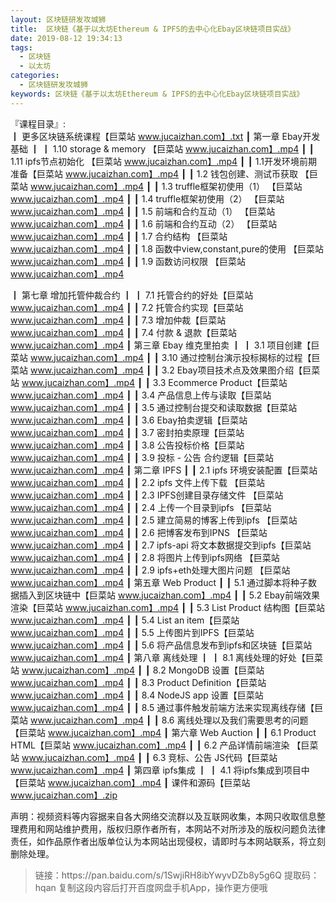 ```yaml
---
layout: 区块链研发攻城狮
title:  区块链《基于以太坊Ethereum & IPFS的去中心化Ebay区块链项目实战》
date: 2019-08-12 19:34:13
tags:
  - 区块链
  - 以太坊
categories:
  - 区块链研发攻城狮
keywords: 区块链《基于以太坊Ethereum & IPFS的去中心化Ebay区块链项目实战》
---
```

『课程目录』:  
┃  更多区块链系统课程【巨菜站 www.jucaizhan.com】.txt
┃  第一章 Ebay开发基础
┃  ┃  1.10 storage & memory 【巨菜站 www.jucaizhan.com】.mp4
┃  ┃  1.11 ipfs节点初始化 【巨菜站 www.jucaizhan.com】.mp4
┃  ┃  1.1开发环境前期准备【巨菜站 www.jucaizhan.com】.mp4
┃  ┃  1.2 钱包创建、测试币获取 【巨菜站 www.jucaizhan.com】.mp4
┃  ┃  1.3 truffle框架初使用（1） 【巨菜站 www.jucaizhan.com】.mp4
┃  ┃  1.4 truffle框架初使用（2） 【巨菜站 www.jucaizhan.com】.mp4
┃  ┃  1.5 前端和合约互动（1） 【巨菜站 www.jucaizhan.com】.mp4
┃  ┃  1.6 前端和合约互动（2） 【巨菜站 www.jucaizhan.com】.mp4
┃  ┃  1.7 合约结构 【巨菜站 www.jucaizhan.com】.mp4
┃  ┃  1.8 函数中view,constant,pure的使用 【巨菜站 www.jucaizhan.com】.mp4
┃  ┃  1.9 函数访问权限 【巨菜站 www.jucaizhan.com】.mp4
<!-- more --> 
┃  第七章 增加托管仲裁合约
┃  ┃  7.1 托管合约的好处【巨菜站 www.jucaizhan.com】.mp4
┃  ┃  7.2 托管合约实现【巨菜站 www.jucaizhan.com】.mp4
┃  ┃  7.3 增加仲裁【巨菜站 www.jucaizhan.com】.mp4
┃  ┃  7.4 付款 & 退款【巨菜站 www.jucaizhan.com】.mp4
┃  第三章 Ebay 维克里拍卖
┃  ┃  3.1 项目创建【巨菜站 www.jucaizhan.com】.mp4
┃  ┃  3.10 通过控制台演示投标揭标的过程【巨菜站 www.jucaizhan.com】.mp4
┃  ┃  3.2 Ebay项目技术点及效果图介绍【巨菜站 www.jucaizhan.com】.mp4
┃  ┃  3.3 Ecommerce Product【巨菜站 www.jucaizhan.com】.mp4
┃  ┃  3.4 产品信息上传与读取【巨菜站 www.jucaizhan.com】.mp4
┃  ┃  3.5 通过控制台提交和读取数据【巨菜站 www.jucaizhan.com】.mp4
┃  ┃  3.6 Ebay拍卖逻辑【巨菜站 www.jucaizhan.com】.mp4
┃  ┃  3.7 密封拍卖原理【巨菜站 www.jucaizhan.com】.mp4
┃  ┃  3.8 公告投标价格【巨菜站 www.jucaizhan.com】.mp4
┃  ┃  3.9 投标 - 公告 合约逻辑【巨菜站 www.jucaizhan.com】.mp4
┃  第二章 IPFS
┃  ┃  2.1 ipfs 环境安装配置【巨菜站 www.jucaizhan.com】.mp4
┃  ┃  2.2 ipfs 文件上传下载 【巨菜站 www.jucaizhan.com】.mp4
┃  ┃  2.3 IPFS创建目录存储文件 【巨菜站 www.jucaizhan.com】.mp4
┃  ┃  2.4 上传一个目录到ipfs 【巨菜站 www.jucaizhan.com】.mp4
┃  ┃  2.5 建立简易的博客上传到ipfs 【巨菜站 www.jucaizhan.com】.mp4
┃  ┃  2.6 把博客发布到IPNS 【巨菜站 www.jucaizhan.com】.mp4
┃  ┃  2.7 ipfs-api 将文本数据提交到ipfs【巨菜站 www.jucaizhan.com】.mp4
┃  ┃  2.8 将图片上传到ipfs网络 【巨菜站 www.jucaizhan.com】.mp4
┃  ┃  2.9 ipfs+eth处理大图片问题 【巨菜站 www.jucaizhan.com】.mp4
┃  第五章 Web Product
┃  ┃  5.1 通过脚本将种子数据插入到区块链中【巨菜站 www.jucaizhan.com】.mp4
┃  ┃  5.2 Ebay前端效果渲染【巨菜站 www.jucaizhan.com】.mp4
┃  ┃  5.3 List Product 结构图【巨菜站 www.jucaizhan.com】.mp4
┃  ┃  5.4 List an item【巨菜站 www.jucaizhan.com】.mp4
┃  ┃  5.5 上传图片到IPFS【巨菜站 www.jucaizhan.com】.mp4
┃  ┃  5.6 将产品信息发布到ipfs和区块链【巨菜站 www.jucaizhan.com】.mp4
┃  第八章 离线处理
┃  ┃  8.1 离线处理的好处【巨菜站 www.jucaizhan.com】.mp4
┃  ┃  8.2 MongoDB 设置【巨菜站 www.jucaizhan.com】.mp4
┃  ┃  8.3 Product Definition【巨菜站 www.jucaizhan.com】.mp4
┃  ┃  8.4 NodeJS app 设置【巨菜站 www.jucaizhan.com】.mp4
┃  ┃  8.5 通过事件触发前端方法来实现离线存储【巨菜站 www.jucaizhan.com】.mp4
┃  ┃  8.6 离线处理以及我们需要思考的问题【巨菜站 www.jucaizhan.com】.mp4
┃  第六章 Web Auction
┃  ┃  6.1 Product HTML【巨菜站 www.jucaizhan.com】.mp4
┃  ┃  6.2 产品详情前端渲染 【巨菜站 www.jucaizhan.com】.mp4
┃  ┃  6.3 竞标、公告 JS代码【巨菜站 www.jucaizhan.com】.mp4
┃  第四章 ipfs集成
┃  ┃  4.1 将ipfs集成到项目中【巨菜站 www.jucaizhan.com】.mp4
┃  课件和源码【巨菜站 www.jucaizhan.com】.zip
<div class="post-copyright">
    <div class="post-copyright__author">
      <span class="post-copyright-meta">声明：视频资料等内容据来自各大网络交流群以及互联网收集，本网只收取信息整理费用和网站维护费用，版权归原作者所有，本网站不对所涉及的版权问题负法律责任，如作品原作者出版单位认为本网站出现侵权，请即时与本网站联系，将立刻删除处理。 </span>
    </div>
</div>

<blockquote class="blockquote-center">
链接：https://pan.baidu.com/s/1SwjiRH8ibYwyvDZb8y5g6Q 
提取码：hqan 
复制这段内容后打开百度网盘手机App，操作更方便哦
</blockquote>

